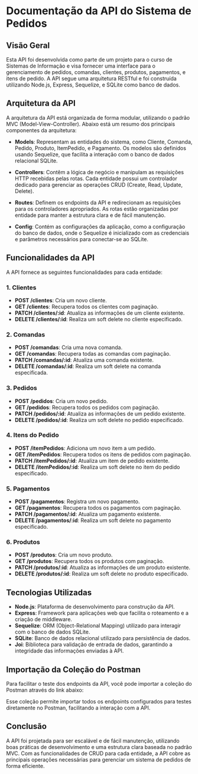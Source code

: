 # Documentação da API do Sistema de Pedidos

## Visão Geral

Esta API foi desenvolvida como parte de um projeto para o curso de Sistemas de Informação e visa fornecer uma interface para o gerenciamento de pedidos, comandas, clientes, produtos, pagamentos, e itens de pedido. A API segue uma arquitetura RESTful e foi construída utilizando Node.js, Express, Sequelize, e SQLite como banco de dados.

## Arquitetura da API

A arquitetura da API está organizada de forma modular, utilizando o padrão MVC (Model-View-Controller). Abaixo está um resumo dos principais componentes da arquitetura:

- **Models**: Representam as entidades do sistema, como Cliente, Comanda, Pedido, Produto, ItemPedido, e Pagamento. Os modelos são definidos usando Sequelize, que facilita a interação com o banco de dados relacional SQLite.
  
- **Controllers**: Contêm a lógica de negócio e manipulam as requisições HTTP recebidas pelas rotas. Cada entidade possui um controlador dedicado para gerenciar as operações CRUD (Create, Read, Update, Delete).

- **Routes**: Definem os endpoints da API e redirecionam as requisições para os controladores apropriados. As rotas estão organizadas por entidade para manter a estrutura clara e de fácil manutenção.

- **Config**: Contém as configurações da aplicação, como a configuração do banco de dados, onde o Sequelize é inicializado com as credenciais e parâmetros necessários para conectar-se ao SQLite.

## Funcionalidades da API

A API fornece as seguintes funcionalidades para cada entidade:

### 1. Clientes

- **POST /clientes**: Cria um novo cliente.
- **GET /clientes**: Recupera todos os clientes com paginação.
- **PATCH /clientes/:id**: Atualiza as informações de um cliente existente.
- **DELETE /clientes/:id**: Realiza um soft delete no cliente especificado.

### 2. Comandas

- **POST /comandas**: Cria uma nova comanda.
- **GET /comandas**: Recupera todas as comandas com paginação.
- **PATCH /comandas/:id**: Atualiza uma comanda existente.
- **DELETE /comandas/:id**: Realiza um soft delete na comanda especificada.

### 3. Pedidos

- **POST /pedidos**: Cria um novo pedido.
- **GET /pedidos**: Recupera todos os pedidos com paginação.
- **PATCH /pedidos/:id**: Atualiza as informações de um pedido existente.
- **DELETE /pedidos/:id**: Realiza um soft delete no pedido especificado.

### 4. Itens do Pedido

- **POST /itemPedidos**: Adiciona um novo item a um pedido.
- **GET /itemPedidos**: Recupera todos os itens de pedidos com paginação.
- **PATCH /itemPedidos/:id**: Atualiza um item de pedido existente.
- **DELETE /itemPedidos/:id**: Realiza um soft delete no item do pedido especificado.

### 5. Pagamentos

- **POST /pagamentos**: Registra um novo pagamento.
- **GET /pagamentos**: Recupera todos os pagamentos com paginação.
- **PATCH /pagamentos/:id**: Atualiza um pagamento existente.
- **DELETE /pagamentos/:id**: Realiza um soft delete no pagamento especificado.

### 6. Produtos

- **POST /produtos**: Cria um novo produto.
- **GET /produtos**: Recupera todos os produtos com paginação.
- **PATCH /produtos/:id**: Atualiza as informações de um produto existente.
- **DELETE /produtos/:id**: Realiza um soft delete no produto especificado.

## Tecnologias Utilizadas

- **Node.js**: Plataforma de desenvolvimento para construção da API.
- **Express**: Framework para aplicações web que facilita o roteamento e a criação de middleware.
- **Sequelize**: ORM (Object-Relational Mapping) utilizado para interagir com o banco de dados SQLite.
- **SQLite**: Banco de dados relacional utilizado para persistência de dados.
- **Joi**: Biblioteca para validação de entrada de dados, garantindo a integridade das informações enviadas à API.

## Importação da Coleção do Postman

Para facilitar o teste dos endpoints da API, você pode importar a coleção do Postman através do link abaixo:

Esse coleção permite importar todos os endpoints configurados para testes diretamente no Postman, facilitando a interação com a API.

## Conclusão

A API foi projetada para ser escalável e de fácil manutenção, utilizando boas práticas de desenvolvimento e uma estrutura clara baseada no padrão MVC. Com as funcionalidades de CRUD para cada entidade, a API cobre as principais operações necessárias para gerenciar um sistema de pedidos de forma eficiente.

